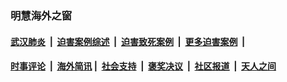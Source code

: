 
### 明慧海外之窗

####  [武汉肺炎](indexes/365.md?t=03282300) &nbsp;|&nbsp;  [迫害案例综述](indexes/328.md?t=03282300) &nbsp;|&nbsp; [迫害致死案例](indexes/277.md?t=03282300)  &nbsp;|&nbsp; [更多迫害案例](indexes/81.md?t=03282300)  &nbsp;|&nbsp; 
####  [时事评论](indexes/19.md?t=03282300) &nbsp;|&nbsp; [海外简讯](indexes/245.md?t=03282300)&nbsp;|&nbsp;  [社会支持](indexes/140.md?t=03282300) &nbsp;|&nbsp; [褒奖决议](indexes/282.md?t=03282300) &nbsp;|&nbsp; [社区报道](indexes/91.md?t=03282300)  &nbsp;|&nbsp; [天人之间](indexes/78.md?t=03282300) 

